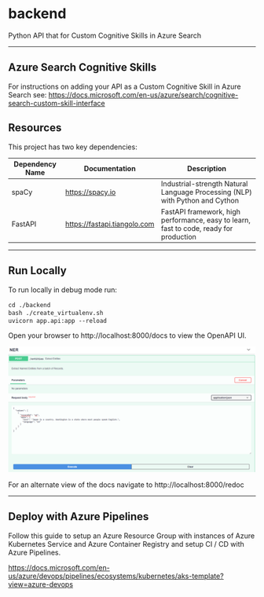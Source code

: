 # backend

Python API that for Custom Cognitive Skills in Azure Search

---

## Azure Search Cognitive Skills
For instructions on adding your API as a Custom Cognitive Skill in Azure Search see:
https://docs.microsoft.com/en-us/azure/search/cognitive-search-custom-skill-interface

## Resources
This project has two key dependencies:

| Dependency Name | Documentation                | Description                                                                            |
|-----------------|------------------------------|----------------------------------------------------------------------------------------|
| spaCy           | https://spacy.io             | Industrial-strength Natural Language Processing (NLP) with Python and Cython           |
| FastAPI         | https://fastapi.tiangolo.com | FastAPI framework, high performance, easy to learn, fast to code, ready for production |
---

## Run Locally
To run locally in debug mode run:

```
cd ./backend
bash ./create_virtualenv.sh
uvicorn app.api:app --reload
```
Open your browser to http://localhost:8000/docs to view the OpenAPI UI.

![Open API Image](./images/cookiecutter-docs.png)


For an alternate view of the docs navigate to http://localhost:8000/redoc

---

## Deploy with Azure Pipelines
Follow this guide to setup an Azure Resource Group with instances of Azure Kubernetes Service and Azure Container Registry and setup CI / CD with Azure Pipelines.

https://docs.microsoft.com/en-us/azure/devops/pipelines/ecosystems/kubernetes/aks-template?view=azure-devops
